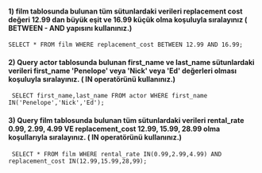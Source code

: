 #### 1) film tablosunda bulunan tüm sütunlardaki verileri replacement cost değeri 12.99 dan büyük eşit ve 16.99 küçük olma koşuluyla sıralayınız ( BETWEEN - AND yapısını kullanınız.)
```SELECT * FROM film WHERE replacement_cost BETWEEN 12.99 AND 16.99;```

#### 2) Query actor tablosunda bulunan first_name ve last_name sütunlardaki verileri first_name 'Penelope' veya 'Nick' veya 'Ed' değerleri olması koşuluyla sıralayınız. ( IN operatörünü kullanınız.)
``` SELECT first_name,last_name FROM actor WHERE first_name IN('Penelope','Nick','Ed');```

#### 3) Query film tablosunda bulunan tüm sütunlardaki verileri rental_rate 0.99, 2.99, 4.99 VE replacement_cost 12.99, 15.99, 28.99 olma koşullarıyla sıralayınız. ( IN operatörünü kullanınız.)
``` SELECT * FROM film WHERE rental_rate IN(0.99,2.99,4.99) AND replacement_cost IN(12.99,15.99,28,99);```

